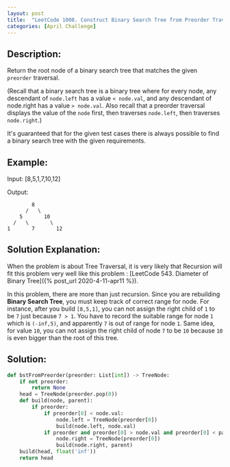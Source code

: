 ```yaml
---
layout: post
title:  "LeetCode 1008. Construct Binary Search Tree from Preorder Traversal (April Challenge Day #20)" 
categories: [April Challenge]
---
```

## Description:
Return the root node of a binary search tree that matches the given `preorder` traversal.

(Recall that a binary search tree is a binary tree where for every node, any descendant of `node.left` has a value `< node.val`, and any descendant of node.right has a value `> node.val`.  Also recall that a preorder traversal displays the value of the `node` first, then traverses `node.left`, then traverses `node.right`.)

It's guaranteed that for the given test cases there is always possible to find a binary search tree with the given requirements.

## Example:
Input: [8,5,1,7,10,12]

Output: 
```
        8
      /   \
    5       10
  /   \       \
1       7       12
```

## Solution Explanation:
When the problem is about Tree Traversal, it is very likely that Recursion will fit this problem very well like this problem : [LeetCode 543. Diameter of Binary Tree]({% post_url 2020-4-11-apr11 %}).

In this problem, there are more than just recursion. Since you are rebuilding **Binary Search Tree**, you must keep track of correct range for node. For instance, after you build `[8,5,1]`, you can not assign the right child of `1` to be `7` just because `7 > 1`. You have to record the suitable range for node `1` which is `(-inf,5)`, and apparently `7` is out of range for node `1`. Same idea, for value `10`, you can not assign the right child of node `7` to be `10` because `10` is even bigger than the root of this tree. 

## Solution:

```python
def bstFromPreorder(preorder: List[int]) -> TreeNode:
    if not preorder:
        return None
    head = TreeNode(preorder.pop(0))
    def build(node, parent):
        if preorder:
            if preorder[0] < node.val:
                node.left = TreeNode(preorder[0])
                build(node.left, node.val)
            if preorder and preorder[0] > node.val and preorder[0] < parent:
                node.right = TreeNode(preorder[0])
                build(node.right, parent)
    build(head, float('inf'))
    return head
```
